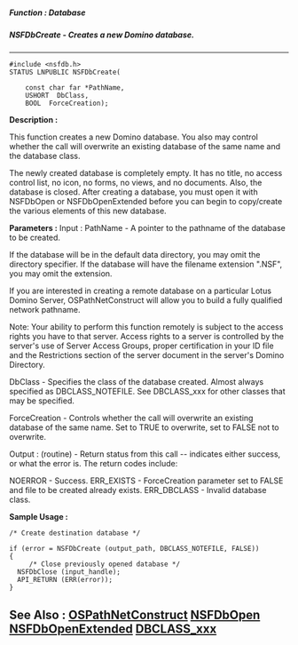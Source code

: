 ##### Function : Database
##### NSFDbCreate - Creates a new Domino database.
---
```
#include <nsfdb.h>
STATUS LNPUBLIC NSFDbCreate(

	const char far *PathName,
	USHORT  DbClass,
	BOOL  ForceCreation);
```
**Description :**

This function creates a new Domino database.  You also may control whether the 
call will overwrite an existing database of the same name and the database 
class.

The newly created database is completely empty.  It has no title, no access 
control list, no icon, no forms, no views, and no documents.  Also, the 
database is closed.  After creating a database, you must open it with NSFDbOpen 
or NSFDbOpenExtended before you can begin to copy/create the various elements 
of this new database.

**Parameters :**
Input :
PathName  -  A pointer to the pathname of the database to be created.  

If the database will be in the default  data directory, you may omit the directory specifier. If the database will have the filename extension ".NSF", you may omit the extension.  

If you are interested in creating a remote database on a particular Lotus Domino Server, OSPathNetConstruct will allow you to build a fully qualified network pathname.  

Note:  Your ability to perform this function remotely is subject to the access rights you have to that server.  Access rights to a server is controlled by the server's use of Server Access Groups, proper certification in your ID file and the Restrictions section of the server document in the server's Domino Directory. 

DbClass  -  Specifies the class of the database created.  Almost always specified as DBCLASS_NOTEFILE.  See DBCLASS_xxx for other classes that may be specified.

ForceCreation  -  Controls whether the call will overwrite an existing database of the same name.  Set to TRUE to overwrite, set to FALSE not to overwrite.

Output :
(routine)  -  Return status from this call -- indicates either success, or what the error is.  The return codes include:

NOERROR - Success.
ERR_EXISTS - ForceCreation parameter set to FALSE and file to be created already exists.
ERR_DBCLASS - Invalid database class.



**Sample Usage :**
```
/* Create destination database */

if (error = NSFDbCreate (output_path, DBCLASS_NOTEFILE, FALSE))
{
     /* Close previously opened database */
  NSFDbClose (input_handle);
  API_RETURN (ERR(error));
}
```
**See Also :**
[OSPathNetConstruct](/domino-c-api-docs/reference/Func/OSPathNetConstruct)
[NSFDbOpen](/domino-c-api-docs/reference/Func/NSFDbOpen)
[NSFDbOpenExtended](/domino-c-api-docs/reference/Func/NSFDbOpenExtended)
[DBCLASS_xxx](/domino-c-api-docs/reference/Symb/DBCLASS_xxx)
---
